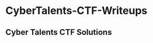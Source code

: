 # CyberTalents-CTF-Writeups
Cyber Talents CTF Solutions
 ---------------------------------------------
 
 

